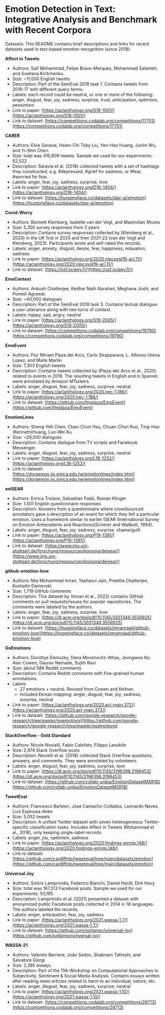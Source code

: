 # Emotion Detection in Text: Integrative Analysis and Benchmark with Recent Corpora

Datasets: This README contains brief descriptions and links for recent datasets used in text-based emotion recognition (since 2018).

**Affect in Tweets**
- Authors: Saif Mohammad, Felipe Bravo-Marquez, Mohammad Salameh, and Svetlana Kiritchenko.
- Size: ~11,000 English tweets
- Description: Part of the SemEval 2018 task 1. Contains tweets from 2016-17 with different query terms.
- Labels: each record could be neutral, or one or more of the following: anger, disgust, fear, joy, sadness, surprise, trust, anticipation, optimism, pessimism
- Link to paper: [https://aclanthology.org/S18-1001/](https://aclanthology.org/S18-1001/)
- Link to dataset: [https://competitions.codalab.org/competitions/17751](https://competitions.codalab.org/competitions/17751)

**CARER**
- Authors: Elvis Saravia, Hsien-Chi Toby Liu, Yen-Hao Huang, Junlin Wu, and Yi-Shin Chen.
- Size: total was 416,809 tweets. Sample we used for our experiments: 62,522
- Description: Saravia et al. (2018) collected tweets with a set of hashtags they constructed, e.g. #depressed, #grief for sadness, or #fear, #worried for fear.
- Labels: anger, fear, joy, sadness, surprise, love
- Link to paper: [https://aclanthology.org/D18-1404/](https://aclanthology.org/D18-1404/)
- Link to dataset: [https://huggingface.co/datasets/dair-ai/emotion](https://huggingface.co/datasets/dair-ai/emotion)

**Covid-Worry**
- Authors: Bennett Kleinberg, Isabelle van der Vegt, and Maximilian Mozes
- Size: 5,350 survey responses from 3 years
- Description: Contains survey responses collected by (Kleinberg et al., 2020) in the UK first in 2020 and then 2021-22 (van der Vegt and Kleinberg, 2023). Participants wrote and self-rated the records.
- Labels: anger, anxiety, disgust, desire, fear, happiness, relaxation,  sadness
- Link to paper: [https://aclanthology.org/2020.nlpcovid19-acl.11/](https://aclanthology.org/2020.nlpcovid19-acl.11/)
- Link to dataset: [https://osf.io/awy7r/](https://osf.io/awy7r/)

**EmoContext**
- Authors: Ankush Chatterjee, Kedhar Nath Narahari, Meghana Joshi, and Puneet Agrawal.
- Size: ~40,000 dialogues
- Description: Part of the SemEval 2019 task 3. Contains textual dialogue: a user utterance along with two turns of context.
- Labels: happy, sad, angry, neutral
- Link to paper: [https://aclanthology.org/S19-2005/](https://aclanthology.org/S19-2005/)
- Link to dataset: [https://competitions.codalab.org/competitions/19790](https://competitions.codalab.org/competitions/19790)

**EmoEvent**
- Authors: Flor Miriam Plaza del Arco, Carlo Strapparava, L. Alfonso Urena Lopez, and Maite Martin
- Size: 7,303 English tweets 
- Description: Contains tweets collected by (Plaza-del-Arco et al., 2020) related to events in 2019. The resulting tweets in English and in Spanish were annotated by Amazon MTurkers.
- Labels: anger, disgust, fear, joy, sadness, surprise, neutral
- Link to paper: [https://aclanthology.org/2020.lrec-1.186/](https://aclanthology.org/2020.lrec-1.186/)
- Link to dataset: [https://github.com/fmplaza/EmoEvent](https://github.com/fmplaza/EmoEvent)

**EmotionLines**
- Authors: Sheng-Yeh Chen, Chao-Chun Hsu, Chuan-Chun Kuo, Ting-Hao (Kenneth)Huang, Lun-Wei Ku
- Size: ~29,000 dialogues
- Description: Contains dialogue from TV scripts and Facebook Messenger.
- Labels: anger, disgust, fear, joy, sadness, surprise, neutral
- Link to paper: [https://aclanthology.org/L18-1252/](https://aclanthology.org/L18-1252/)
- Link to dataset: [https://doraemon.iis.sinica.edu.tw/emotionlines/index.html](https://doraemon.iis.sinica.edu.tw/emotionlines/index.html)

**enISEAR**
- Authors: Enrica Troiano, Sebastian Padó, Roman Klinger
- Size: 1,001 English questionnaire responses
- Description: Answers from a questionnaire where crowdsourced annotators gave a description of an event for which they felt a particular emotion. Uses a framework similar to earlier ISEAR (International Survey on Emotion Antecedents and Reactions)(Scherer and Wallbott, 1994).
- Labels: anger, disgust, fear, joy, sadness, surprise, shame/guilt
- Link to paper: [https://aclanthology.org/P19-1391/](https://aclanthology.org/P19-1391/)
- Link to dataset: [https://www.ims.uni-stuttgart.de/forschung/ressourcen/korpora/deisear/](https://www.ims.uni-stuttgart.de/forschung/ressourcen/korpora/deisear/)

**github-emotion-love**
- Authors: Mia Mohammad Imran, Yashasvi Jain, Preetha Chatterjee, Kostadin Damevski
- Size: 1,719 GitHub comments
- Description: This dataset by (Imran et al., 2022) contains GitHub comments on pull requests/issues for popular repositories. The comments were labeled by the authors.
- Labels: anger, fear, joy, sadness, surprise, love
- Link to paper: [https://dl.acm.org/doi/pdf/10.1145/3551349.3556925](https://dl.acm.org/doi/pdf/10.1145/3551349.3556925)
- Link to dataset: [https://huggingface.co/datasets/imranraad/github-emotion-love](https://huggingface.co/datasets/imranraad/github-emotion-love)

**GoEmotions**
- Authors: Dorottya Demszky, Dana Movshovitz-Attias, Jeongwoo Ko, Alan Cowen, Gaurav Nemade, Sujith Ravi
- Size: about 58K Reddit comments
- Description: Contains Reddit comments with fine-grained human annotations.
- Labels
  - 27 emotions + neutral. Revised from Cowen and Keltner.
  - Included Ekman mapping: anger, disgust, fear, joy, sadness, surprise, neutral
- Link to paper: [https://aclanthology.org/2020.acl-main.372/](https://aclanthology.org/2020.acl-main.372/)
- Link to dataset: [https://github.com/google-research/google-research/tree/master/goemotions](https://github.com/google-research/google-research/tree/master/goemotions)

**StackOverflow - Gold Standard**
- Authors: Nicole Novielli, Fabio Calefato, Filippo Lanubile
- Size: 2,974 Stack Overflow posts
- Description: Novielli et al. (2018) collected Stack Overflow questions, answers, and comments. They were annotated by volunteers.
- Labels: anger, disgust, fear, joy, sadness, surprise, love
- Link to paper: [https://dl.acm.org/doi/pdf/10.1145/3196398.3196453](https://dl.acm.org/doi/pdf/10.1145/3196398.3196453)
- Link to dataset: [https://github.com/collab-uniba/EmotionDatasetMSR18](https://github.com/collab-uniba/EmotionDatasetMSR18)

**TweetEval**
- Authors: Francesco Barbieri, Jose Camacho-Collados, Leonardo Neves, Luis Espinosa-Anke
- Size: 5,052 tweets
- Description: A unified Twitter dataset with seven heterogeneous Twitter-specific classification tasks. Includes Affect in Tweets (Mohammad et al., 2018), only keeping single-label records.
- Labels: anger, joy, optimism, sadness
- Link to paper: [https://aclanthology.org/2020.findings-emnlp.148/](https://aclanthology.org/2020.findings-emnlp.148/)
- Link to dataset: [https://github.com/cardiffnlp/tweeteval/tree/main/datasets/emotion](https://github.com/cardiffnlp/tweeteval/tree/main/datasets/emotion)

**Universal Joy**
- Authors: Sotiris Lamprinidis, Federico Bianchi, Daniel Hardt, Dirk Hovy
- Size: total was 167,313 Facebook posts. Sample we used for our experiments: 50,195
- Description: Lamprinidis et al. (2021) presented a dataset with anonymized public Facebook posts collected in 2014 in 18 languages. The authors labeled the records.
- Labels: anger, anticipation, fear, joy, sadness
- Link to paper: [https://aclanthology.org/2021.wassa-1.7/](https://aclanthology.org/2021.wassa-1.7/)
- Link to dataset: [https://github.com/sotlampr/universal-joy](https://github.com/sotlampr/universal-joy)

**WASSA-21**
- Authors: Valentin Barriere, João Sedoc, Shabnam Tafreshi, and Salvatore Giorgi
- Size: 2,385 essays.
- Description: Part of the 11th Workshop on Computational Approaches to Subjectivity, Sentiment & Social Media Analysis. Contains essays written after reading news articles related to harm to an individual, nature, etc.
- Labels: anger, disgust, fear, joy, sadness, surprise, neutral
- Link to paper: [https://aclanthology.org/2021.wassa-1.10/](https://aclanthology.org/2021.wassa-1.10/)
- Link to dataset: [https://competitions.codalab.org/competitions/28713](https://competitions.codalab.org/competitions/28713)
